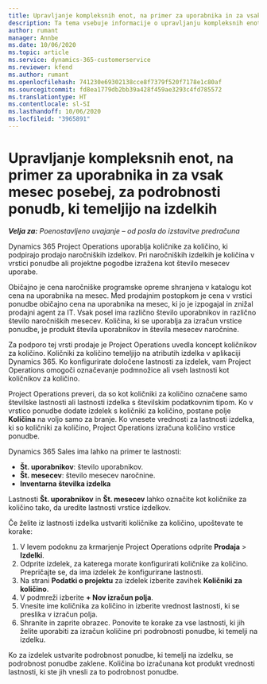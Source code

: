 ```yaml
---
title: Upravljanje kompleksnih enot, na primer za uporabnika in za vsak mesec posebej, za podrobnosti ponudb, ki temeljijo na izdelkih
description: Ta tema vsebuje informacije o upravljanju kompleksnih enot za podrobnosti ponudb, ki temeljijo na izdelkih.
author: rumant
manager: Annbe
ms.date: 10/06/2020
ms.topic: article
ms.service: dynamics-365-customerservice
ms.reviewer: kfend
ms.author: rumant
ms.openlocfilehash: 741230e69302138cce8f7379f520f7178e1c80af
ms.sourcegitcommit: fd8ea1779db2bb39a428f459ae3293c4fd785572
ms.translationtype: HT
ms.contentlocale: sl-SI
ms.lasthandoff: 10/06/2020
ms.locfileid: "3965891"
---
```

# <a name="managing-complex-units-such-as-per-user-per-month-for-product-based-quote-lines"></a>Upravljanje kompleksnih enot, na primer za uporabnika in za vsak mesec posebej, za podrobnosti ponudb, ki temeljijo na izdelkih

_**Velja za:** Poenostavljeno uvajanje – od posla do izstavitve predračuna_

Dynamics 365 Project Operations uporablja količnike za količino, ki podpirajo prodajo naročniških izdelkov. Pri naročniških izdelkih je količina v vrstici ponudbe ali projektne pogodbe izražena kot število mesecev uporabe.

Običajno je cena naročniške programske opreme shranjena v katalogu kot cena na uporabnika na mesec. Med prodajnim postopkom je cena v vrstici ponudbe običajno cena na uporabnika na mesec, ki jo je izpogajal in znižal prodajni agent za IT. Vsak posel ima različno število uporabnikov in različno število naročniških mesecev. Količina, ki se uporablja za izračun vrstice ponudbe, je produkt števila uporabnikov in števila mesecev naročnine.

Za podporo tej vrsti prodaje je Project Operations uvedla koncept količnikov za količino. Količniki za količino temeljijo na atributih izdelka v aplikaciji Dynamics 365. Ko konfigurirate določene lastnosti za izdelek, vam Project Operations omogoči označevanje podmnožice ali vseh lastnosti kot količnikov za količino.

Project Operations preveri, da so kot količniki za količino označene samo številske lastnosti ali lastnosti izdelka s številskim podatkovnim tipom. Ko v vrstico ponudbe dodate izdelek s količniki za količino, postane polje **Količina** na voljo samo za branje. Ko vnesete vrednosti za lastnosti izdelka, ki so količniki za količino, Project Operations izračuna količino vrstice ponudbe.

Dynamics 365 Sales ima lahko na primer te lastnosti:

- **Št. uporabnikov**: število uporabnikov.
- **Št. mesecev**: število mesecev naročnine.
- **Inventarna številka izdelka**

Lastnosti **Št. uporabnikov** in **Št. mesecev** lahko označite kot količnike za količino tako, da uredite lastnosti vrstice izdelkov.

Če želite iz lastnosti izdelka ustvariti količnike za količino, upoštevate te korake:

1. V levem podoknu za krmarjenje Project Operations odprite **Prodaja** > **Izdelki**.
2. Odprite izdelek, za katerega morate konfigurirati količnike za količino. Prepričajte se, da ima izdelek že konfigurirane lastnosti.
3. Na strani **Podatki o projektu** za izdelek izberite zavihek **Količniki za količino**.
4. V podmreži izberite **+ Nov izračun polja**.
5. Vnesite ime količnika za količino in izberite vrednost lastnosti, ki se preslika v izračun polja.
6. Shranite in zaprite obrazec. Ponovite te korake za vse lastnosti, ki jih želite uporabiti za izračun količine pri podrobnosti ponudbe, ki temelji na izdelku.

Ko za izdelek ustvarite podrobnost ponudbe, ki temelji na izdelku, se podrobnost ponudbe zaklene. Količina bo izračunana kot produkt vrednosti lastnosti, ki ste jih vnesli za to podrobnost ponudbe.
